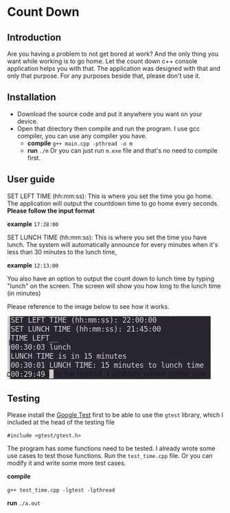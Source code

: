 # Count Down

## Introduction
Are you having a problem to not get bored at work? And the only thing you want while working is to go home. Let the count down c++ console application helps you with that. The application was designed with that and only that purpose. For any purposes beside that, please don't use it. 

## Installation
- Download the source code and put it anywhere you want on your device.
- Open that directory then compile and run the program. I use gcc compiler, you can use any compiler you have. 
    - **compile**
    ``
    g++ main.cpp -pthread -o m 
    ``
    - **run**
    ``
    ./m
    ``
 Or you can just run ``m.exe`` file and that's no need to compile first.

## User guide

SET LEFT TIME (hh:mm:ss): This is where you set the time you go home. The application will output the countdown time to go home every seconds.  **Please follow the input format**

**example**
``
17:28:00
``

SET LUNCH TIME (hh:mm:ss): This is where you set the time you have lunch. The system will automatically announce for every minutes when it's less than 30 minutes to the lunch time, 

**example**
``
12:13:00
``

You also have an option to output the count down to lunch time by typing "lunch" on the screen. The screen will show you how long to the lunch time (in minutes)

Please reference to the image below to see how it works. 

![](imgs/demo.png)


## Testing
Please install the [Google Test](https://github.com/google/googletest) first to be able to use the ``gtest`` library, which I included at the head of the testing file

```
#include <gtest/gtest.h>
```

The program has some functions need to be tested. I already wrote some use cases to test those functions. Run the ``test_time.cpp`` file. Or you can modify it and write some more test cases.

**compile**

``
g++ test_time.cpp -lgtest -lpthread
``

**run**
``
./a.out
``
